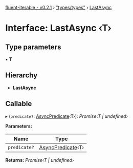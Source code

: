 [fluent-iterable - v0.2.1](../README.md) › ["types/types"](../modules/_types_types_.md) › [LastAsync](_types_types_.lastasync.md)

# Interface: LastAsync ‹**T**›

## Type parameters

▪ **T**

## Hierarchy

* **LastAsync**

## Callable

▸ (`predicate?`: [AsyncPredicate](_types_types_.asyncpredicate.md)‹T›): *Promise‹T | undefined›*

**Parameters:**

Name | Type |
------ | ------ |
`predicate?` | [AsyncPredicate](_types_types_.asyncpredicate.md)‹T› |

**Returns:** *Promise‹T | undefined›*
